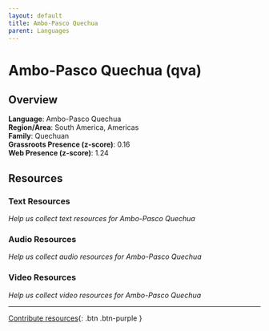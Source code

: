 ```yaml
---
layout: default
title: Ambo-Pasco Quechua
parent: Languages
---
```


# Ambo-Pasco Quechua (qva)

## Overview

**Language**: Ambo-Pasco Quechua  
**Region/Area**: South America, Americas  
**Family**: Quechuan  
**Grassroots Presence (z-score)**: 0.16  
**Web Presence (z-score)**: 1.24  

## Resources

### Text Resources
*Help us collect text resources for Ambo-Pasco Quechua*

### Audio Resources
*Help us collect audio resources for Ambo-Pasco Quechua*

### Video Resources
*Help us collect video resources for Ambo-Pasco Quechua*

---

[Contribute resources](https://forms.office.com/e/1SfLJx3u1r){: .btn .btn-purple }
